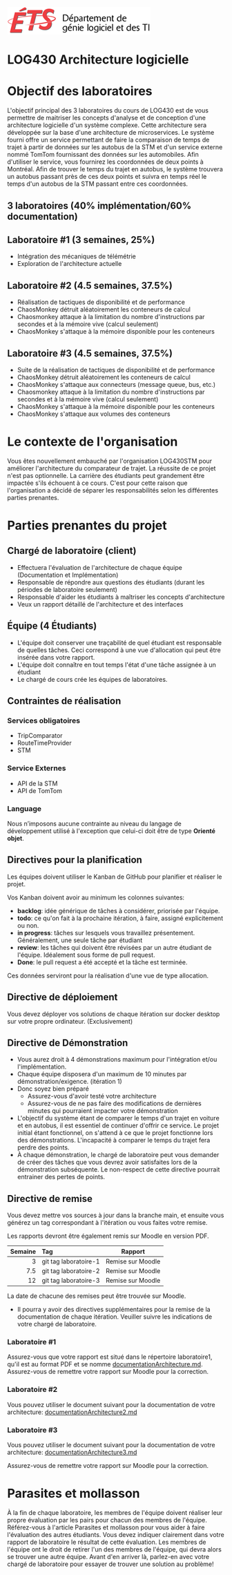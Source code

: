 ![log](./doc/assets/logo-logti.png)

# LOG430 Architecture logicielle

# Objectif des laboratoires

L'objectif principal des 3 laboratoires du cours de LOG430 est de vous permettre de maitriser les concepts d'analyse et de conception d'une architecture logicielle d'un système complexe. Cette architecture sera développée sur la base d'une architecture de microservices. Le système fourni offre un service permettant de faire la comparaison de temps de trajet à partir de données sur les autobus de la STM et d'un service externe nommé TomTom fournissant des données sur les automobiles. Afin d'utiliser le service, vous fournirez les coordonnées de deux points à Montréal. Afin de trouver le temps du trajet en autobus, le système trouvera un autobus passant près de ces deux points et suivra en temps réel le temps d'un autobus de la STM passant entre ces coordonnées.

## 3 laboratoires (40% implémentation/60% documentation)

## Laboratoire #1 (3 semaines, 25%)
  - Intégration des mécaniques de télémétrie
  - Exploration de l'architecture actuelle

## Laboratoire #2 (4.5 semaines, 37.5%) 
  - Réalisation de tactiques de disponibilité et de performance
  - ChaosMonkey détruit aléatoirement les conteneurs de calcul
  - Chaosmonkey attaque à la limitation du nombre d'instructions par secondes et à la mémoire vive (calcul seulement)
  - ChaosMonkey s'attaque à la mémoire disponible pour les conteneurs

## Laboratoire #3 (4.5 semaines, 37.5%)
  - Suite de la réalisation de tactiques de disponibilité et de performance
  - ChaosMonkey détruit aléatoirement les conteneurs de calcul
  - ChaosMonkey s'attaque aux connecteurs (message queue, bus, etc.)
  - Chaosmonkey attaque à la limitation du nombre d'instructions par secondes et à la mémoire vive (calcul seulement)
  - ChaosMonkey s'attaque à la mémoire disponible pour les conteneurs
  - ChaosMonkey s'attaque aux volumes des conteneurs

# Le contexte de l'organisation

Vous êtes nouvellement embauché par l'organisation LOG430STM pour améliorer l'architecture du comparateur de trajet.  La réussite de ce projet n'est pas optionnelle. La carrière des étudiants peut grandement être impactée s'ils échouent à ce cours. C'est pour cette raison que l'organisation a décidé de séparer les responsabilités selon les différentes parties prenantes.

# Parties prenantes du projet

## Chargé de laboratoire (client)

- Effectuera l'évaluation de l'architecture de chaque équipe (Documentation et Implémentation)
- Responsable de répondre aux questions des étudiants (durant les périodes de laboratoire seulement)
- Responsable d'aider les étudiants à maîtriser les concepts d'architecture
- Veux un rapport détaillé de l'architecture et des interfaces

## Équipe (4 Étudiants)

- L'équipe doit conserver une traçabilité de quel étudiant est responsable de quelles tâches. Ceci correspond à une vue d'allocation qui peut être insérée dans votre rapport.
- L'équipe doit connaître en tout temps l'état d'une tâche assignée à un étudiant
- Le chargé de cours crée les équipes de laboratoires.

## Contraintes de réalisation

### Services obligatoires

- TripComparator
- RouteTimeProvider
- STM

### Service Externes

- API de la STM
- API de TomTom

### Language

Nous n’imposons aucune contrainte au niveau du langage de développement utilisé à l'exception que celui-ci doit être de type **Orienté objet**.

## Directives pour la planification

Les équipes doivent utiliser le Kanban de GitHub pour planifier et réaliser le projet.

Vos Kanban doivent avoir au minimum les colonnes suivantes:
- **backlog**: idée générique de tâches à considérer, priorisée par l'équipe.
- **todo**: ce qu'on fait à la prochaine itération, à faire, assigné explicitement ou non.
- **in progress**: tâches sur lesquels vous travaillez présentement. Généralement, une seule tâche par étudiant
- **review**: les tâches qui doivent être révisées par un autre étudiant de l'équipe.  Idéalement sous forme de pull request.
- **Done**: le pull request a été accepté et la tâche est terminée.

Ces données serviront pour la réalisation d'une vue de type allocation.

## Directive de déploiement

Vous devez déployer vos solutions de chaque itération sur docker desktop sur votre propre ordinateur. (Exclusivement)

## Directive de Démonstration

- Vous aurez droit à 4 démonstrations maximum pour l'intégration et/ou l'implémentation.
- Chaque équipe disposera d'un maximum de 10 minutes par démonstration/exigence. (itération 1)
- Donc soyez bien préparé
  - Assurez-vous d'avoir testé votre architecture
  - Assurez-vous de ne pas faire des modifications de dernières minutes qui pourraient impacter votre démonstration
- L'objectif du système étant de comparer le temps d'un trajet en voiture et en autobus, il est essentiel de continuer d'offrir ce service. Le projet initial étant fonctionnel, on s'attend à ce que le projet fonctionne lors des démonstrations. L'incapacité à comparer le temps du trajet fera perdre des points.
- À chaque démonstration, le chargé de laboratoire peut vous demander de créer des tâches que vous devrez avoir satisfaites lors de la démonstration subséquente.  Le non-respect de cette directive pourrait entrainer des pertes de points.

## Directive de remise

Vous devez mettre vos sources à jour dans la branche main, et ensuite vous générez un tag correspondant à l'itération ou vous faites votre remise.

Les rapports devront être également remis sur Moodle en version PDF.

| Semaine   |Tag                 | Rapport |
| --------: |:-------------------|------|
|         3 | git tag laboratoire-1 | Remise sur Moodle|
|       7.5 | git tag laboratoire-2 | Remise sur Moodle |
|        12 | git tag laboratoire-3 | Remise sur Moodle |

La date de chacune des remises peut être trouvée sur Moodle.

- Il pourra y avoir des directives supplémentaires pour la remise de la documentation de chaque itération. Veuiller suivre les indications de votre chargé de laboratoire.

### Laboratoire #1

Assurez-vous que votre rapport est situé dans le répertoire laboratoire1, qu'il est au format PDF et se nomme [documentationArchitecture.md](laboratoire1/documentationArchitecture.md). Assurez-vous de remettre votre rapport sur Moodle pour la correction.

### Laboratoire #2

Vous pouvez utiliser le document suivant pour la documentation de votre architecture: [documentationArchitecture2.md](laboratoire2\documentationArchitecture2.md)

### Laboratoire #3

Vous pouvez utiliser le document suivant pour la documentation de votre architecture: [documentationArchitecture3.md](laboratoire3\documentationArchitecture3.md)

Assurez-vous de remettre votre rapport sur Moodle pour la correction.

# Parasites et mollasson

À la fin de chaque laboratoire, les membres de l'équipe doivent réaliser leur propre évaluation par les pairs pour chacun des membres de l'équipe.  Référez-vous à l'article Parasites et mollasson pour vous aider à faire l'évaluation des autres étudiants. Vous devez indiquer clairement dans votre rapport de laboratoire le résultat de cette évaluation. Les membres de l'équipe ont le droit de retirer l'un des membres de l'équipe, qui devra alors se trouver une autre équipe. Avant d'en arriver là, parlez-en avec votre chargé de laboratoire pour essayer de trouver une solution au problème!
